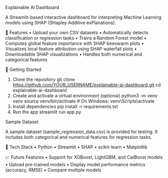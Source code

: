 Explainable AI Dashboard

A Streamlit-based interactive dashboard for interpreting Machine Learning models using SHAP (SHapley Additive exPlanations).

📌 Features
	•	Upload your own CSV datasets
	•	Automatically detects classification or regression tasks
	•	Trains a Random Forest model
	•	Computes global feature importance with SHAP beeswarm plots
	•	Visualizes local feature attribution using SHAP waterfall plots
	•	Downloadable SHAP visualizations
	•	Handles both numerical and categorical features

🚀 Getting Started

1. Clone the repository
   git clone https://github.com/YOUR_USERNAME/explainable-ai-dashboard.git
cd explainable-ai-dashboard
2. Create and activate a virtual environment (optional)
   python3 -m venv venv
source venv/bin/activate  # On Windows: venv\Scripts\activate
3. Install dependencies
   pip install -r requirements.txt
4. Run the app
   streamlit run app.py

 Sample Dataset

A sample dataset (sample_regression_data.csv) is provided for testing. It includes both categorical and numerical features for regression tasks.

🔧 Tech Stack
	•	Python
	•	Streamlit
	•	SHAP
	•	scikit-learn
	•	Matplotlib

📈 Future Features
	•	Support for XGBoost, LightGBM, and CatBoost models
	•	Upload pre-trained models
	•	Display model performance metrics (accuracy, RMSE)
	•	Compare multiple models
